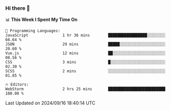 ### Hi there 👋

<!--
**asdf12303116/asdf12303116** is a ✨ _special_ ✨ repository because its `README.md` (this file) appears on your GitHub profile.

Here are some ideas to get you started:

- 🔭 I’m currently working on ...
- 🌱 I’m currently learning ...
- 👯 I’m looking to collaborate on ...
- 🤔 I’m looking for help with ...
- 💬 Ask me about ...
- 📫 How to reach me: ...
- 😄 Pronouns: ...
- ⚡ Fun fact: ...
-->

<!--START_SECTION:waka-->
📊 **This Week I Spent My Time On** 

```text
💬 Programming Languages: 
JavaScript               1 hr 36 mins        █████████████████░░░░░░░░   66.64 % 
JSON                     29 mins             █████░░░░░░░░░░░░░░░░░░░░   20.60 % 
Vue.js                   12 mins             ██░░░░░░░░░░░░░░░░░░░░░░░   08.56 % 
CSS                      3 mins              █░░░░░░░░░░░░░░░░░░░░░░░░   02.30 % 
SCSS                     2 mins              ░░░░░░░░░░░░░░░░░░░░░░░░░   01.85 % 

🔥 Editors: 
WebStorm                 2 hrs 25 mins       █████████████████████████   100.00 % 
```


 Last Updated on 2024/09/16 18:40:14 UTC
<!--END_SECTION:waka-->
